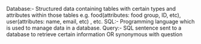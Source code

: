 Database:- Structured data containing tables with certain types and attributes within those tables e.g. food(attributes: food group, ID, etc), user(attributes: name, email, etc) , etc.
SQL:- Programming language which is used to manage data in a database.
Query:- SQL sentence sent to a database to retrieve certain information OR synonymous with question
